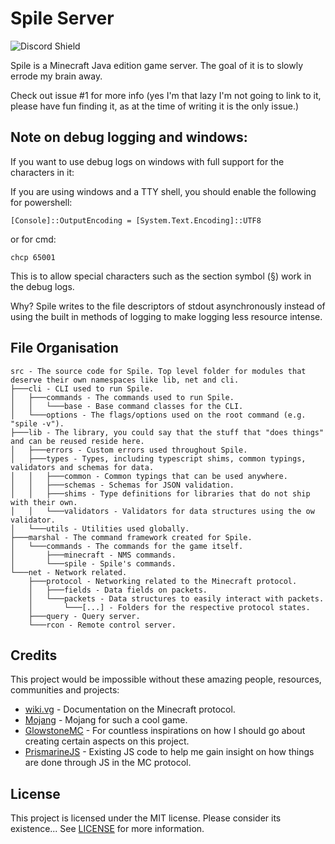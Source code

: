 # Spile Server

![Discord Shield](https://discordapp.com/api/guilds/702504330456072303/widget.png?style=shield)

Spile is a Minecraft Java edition game server. The goal of it is to slowly errode my brain away.

Check out issue #1 for more info (yes I'm that lazy I'm not going to link to it, please have fun finding it, as at the time of writing it is the only issue.)

## Note on debug logging and windows:

If you want to use debug logs on windows with full support for the characters in it:

If you are using windows and a TTY shell, you should enable the following for powershell:
```
[Console]::OutputEncoding = [System.Text.Encoding]::UTF8
```

or for cmd:

```
chcp 65001
```

This is to allow special characters such as the section symbol (§) work in the debug logs.

Why? Spile writes to the file descriptors of stdout asynchronously instead of using the built in methods of logging to make logging less resource intense.

## File Organisation

```
src - The source code for Spile. Top level folder for modules that deserve their own namespaces like lib, net and cli.
├───cli - CLI used to run Spile.
│   ├───commands - The commands used to run Spile.
│   │   └───base - Base command classes for the CLI.
│   └───options - The flags/options used on the root command (e.g. "spile -v").
├───lib - The library, you could say that the stuff that "does things" and can be reused reside here.
│   ├───errors - Custom errors used throughout Spile.
│   ├───types - Types, including typescript shims, common typings, validators and schemas for data.
│   │   ├───common - Common typings that can be used anywhere.
│   │   ├───schemas - Schemas for JSON validation.
│   │   ├───shims - Type definitions for libraries that do not ship with their own.
│   │   └───validators - Validators for data structures using the ow validator.
│   └───utils - Utilities used globally.
├───marshal - The command framework created for Spile.
│   └───commands - The commands for the game itself.
│       ├───minecraft - NMS commands.
│       └───spile - Spile's commands.
└───net - Network related.
    ├───protocol - Networking related to the Minecraft protocol.
    │   ├───fields - Data fields on packets.
    │   └───packets - Data structures to easily interact with packets.
    │       └───[...] - Folders for the respective protocol states.
    ├───query - Query server.
    └───rcon - Remote control server.
```

## Credits

This project would be impossible without these amazing people, resources, communities and projects:
  - [wiki.vg](https://wiki.vg) - Documentation on the Minecraft protocol.
  - [Mojang](https://www.mojang.com) - Mojang for such a cool game.
  - [GlowstoneMC](https://github.com/GlowstoneMC/Glowstone) - For countless inspirations on how I should go about creating certain aspects on this project.
  - [PrismarineJS](https://github.com/PrismarineJS) - Existing JS code to help me gain insight on how things are done through JS in the MC protocol.

## License

This project is licensed under the MIT license. Please consider its existence... See [LICENSE](./LICENSE) for more information.
